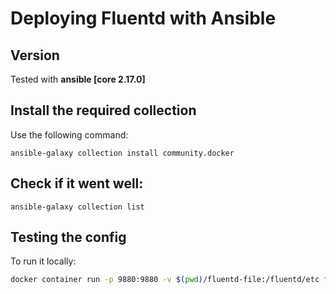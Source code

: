 # Deploying Fluentd with Ansible

## Version

Tested with **ansible [core 2.17.0]**

## Install the required collection

Use the following command:

```
ansible-galaxy collection install community.docker
```

## Check if it went well:

```
ansible-galaxy collection list
```

## Testing the config

To run it locally:

```bash
docker container run -p 9880:9880 -v $(pwd)/fluentd-file:/fluentd/etc fluent/fluentd:edge-debian -c /fluentd/etc/fluentd.conf
```